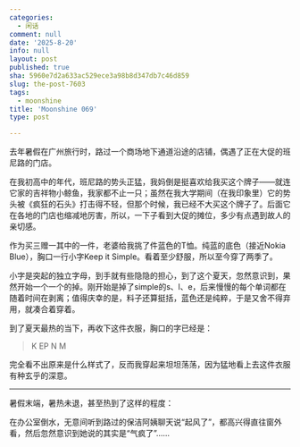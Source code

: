 ```yaml
---
categories:
  - 闲话
comment: null
date: '2025-8-20'
info: null
layout: post
published: true
sha: 5960e7d2a633ac529ece3a98b8d347db7c46d859
slug: the-post-7603
tags:
  - moonshine
title: 'Moonshine 069'
type: post

---
```


去年暑假在广州旅行时，路过一个商场地下通道沿途的店铺，偶遇了正在大促的班尼路的门店。

在我初高中的年代，班尼路的势头正猛，我妈倒是挺喜欢给我买这个牌子——就连它家的吉祥物小鲸鱼，我家都不止一只；虽然在我大学期间（在我印象里）它的势头被《疯狂的石头》打击得不轻，但那个时候，我已经不大买这个牌子了。后面它在各地的门店也缩减地厉害，所以，一下子看到大促的摊位，多少有点遇到故人的亲切感。

作为买三赠一其中的一件，老婆给我挑了件蓝色的T恤。纯蓝的底色（接近Nokia Blue），胸口一行小字Keep it Simple。看着至少舒服，所以至今穿了两季了。

小字是突起的独立字母，到手就有些隐隐的担心，到了这个夏天，忽然意识到，果然开始一个一个的掉。刚开始是掉了simple的s、l、e，后来慢慢的每个单词都在随着时间在剥离；值得庆幸的是，料子还算挺括，蓝色还是纯粹，于是又舍不得弃用，就凑合着穿着。

到了夏天最热的当下，再收下这件衣服，胸口的字已经是：

> K EP    N     M

完全看不出原来是什么样式了，反而我穿起来坦坦荡荡，因为猛地看上去这件衣服有种玄乎的深意。

* * *

暑假末端，暑热未退，甚至热到了这样的程度：

在办公室倒水，无意间听到路过的保洁阿姨聊天说“起风了”，都高兴得直往窗外看，然后忽然意识到她说的其实是“气疯了”……




